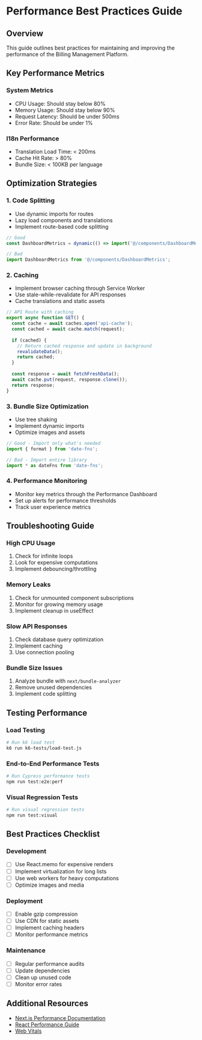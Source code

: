 # Performance Best Practices Guide

## Overview
This guide outlines best practices for maintaining and improving the performance of the Billing Management Platform.

## Key Performance Metrics

### System Metrics
- CPU Usage: Should stay below 80%
- Memory Usage: Should stay below 90%
- Request Latency: Should be under 500ms
- Error Rate: Should be under 1%

### I18n Performance
- Translation Load Time: < 200ms
- Cache Hit Rate: > 80%
- Bundle Size: < 100KB per language

## Optimization Strategies

### 1. Code Splitting
- Use dynamic imports for routes
- Lazy load components and translations
- Implement route-based code splitting

```typescript
// Good
const DashboardMetrics = dynamic(() => import('@/components/DashboardMetrics'));

// Bad
import DashboardMetrics from '@/components/DashboardMetrics';
```

### 2. Caching
- Implement browser caching through Service Worker
- Use stale-while-revalidate for API responses
- Cache translations and static assets

```typescript
// API Route with caching
export async function GET() {
  const cache = await caches.open('api-cache');
  const cached = await cache.match(request);
  
  if (cached) {
    // Return cached response and update in background
    revalidateData();
    return cached;
  }
  
  const response = await fetchFreshData();
  await cache.put(request, response.clone());
  return response;
}
```

### 3. Bundle Size Optimization
- Use tree shaking
- Implement dynamic imports
- Optimize images and assets

```typescript
// Good - Import only what's needed
import { format } from 'date-fns';

// Bad - Import entire library
import * as dateFns from 'date-fns';
```

### 4. Performance Monitoring
- Monitor key metrics through the Performance Dashboard
- Set up alerts for performance thresholds
- Track user experience metrics

## Troubleshooting Guide

### High CPU Usage
1. Check for infinite loops
2. Look for expensive computations
3. Implement debouncing/throttling

### Memory Leaks
1. Check for unmounted component subscriptions
2. Monitor for growing memory usage
3. Implement cleanup in useEffect

### Slow API Responses
1. Check database query optimization
2. Implement caching
3. Use connection pooling

### Bundle Size Issues
1. Analyze bundle with `next/bundle-analyzer`
2. Remove unused dependencies
3. Implement code splitting

## Testing Performance

### Load Testing
```bash
# Run k6 load test
k6 run k6-tests/load-test.js
```

### End-to-End Performance Tests
```bash
# Run Cypress performance tests
npm run test:e2e:perf
```

### Visual Regression Tests
```bash
# Run visual regression tests
npm run test:visual
```

## Best Practices Checklist

### Development
- [ ] Use React.memo for expensive renders
- [ ] Implement virtualization for long lists
- [ ] Use web workers for heavy computations
- [ ] Optimize images and media

### Deployment
- [ ] Enable gzip compression
- [ ] Use CDN for static assets
- [ ] Implement caching headers
- [ ] Monitor performance metrics

### Maintenance
- [ ] Regular performance audits
- [ ] Update dependencies
- [ ] Clean up unused code
- [ ] Monitor error rates

## Additional Resources
- [Next.js Performance Documentation](https://nextjs.org/docs/advanced-features/measuring-performance)
- [React Performance Guide](https://reactjs.org/docs/optimizing-performance.html)
- [Web Vitals](https://web.dev/vitals/) 